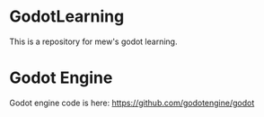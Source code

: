 # GodotLearning
This is a repository for mew's godot learning. 

# Godot Engine
Godot engine code is here: https://github.com/godotengine/godot

